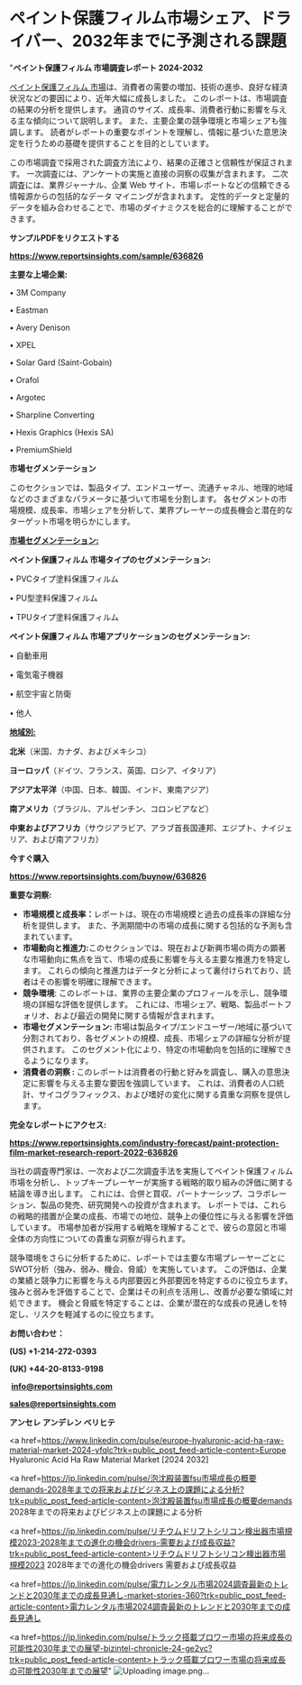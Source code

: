 # ペイント保護フィルム市場シェア、ドライバー、2032年までに予測される課題

"<strong>ペイント保護フィルム 市場調査レポート 2024-2032</strong>

<a href=https://www.reportsinsights.com/sample/636826>ペイント保護フィルム 市場</a>は、消費者の需要の増加、技術の進歩、良好な経済状況などの要因により、近年大幅に成長しました。 このレポートは、市場調査の結果の分析を提供します。 通貨のサイズ、成長率、消費者行動に影響を与える主な傾向について説明します。 また、主要企業の競争環境と市場シェアも強調します。 読者がレポートの重要なポイントを理解し、情報に基づいた意思決定を行うための基礎を提供することを目的としています。

この市場調査で採用された調査方法により、結果の正確さと信頼性が保証されます。 一次調査には、アンケートの実施と直接の洞察の収集が含まれます。 二次調査には、業界ジャーナル、企業 Web サイト、市場レポートなどの信頼できる情報源からの包括的なデータ マイニングが含まれます。 定性的データと定量的データを組み合わせることで、市場のダイナミクスを総合的に理解することができます。

<strong><b>サンプルPDFをリクエストする</b></strong>

<a href=https://www.reportsinsights.com/sample/636826><strong><u>https://www.reportsinsights.com/sample/636826</u></strong></a>

<strong>主要な上場企業:</strong>

• 3M Company

• Eastman

• Avery Denison

• XPEL

• Solar Gard (Saint-Gobain)

• Orafol

• Argotec

• Sharpline Converting

• Hexis Graphics (Hexis SA)

• PremiumShield

<strong>市場セグメンテーション</strong>

このセクションでは、製品タイプ、エンドユーザー、流通チャネル、地理的地域などのさまざまなパラメータに基づいて市場を分割します。 各セグメントの市場規模、成長率、市場シェアを分析して、業界プレーヤーの成長機会と潜在的なターゲット市場を明らかにします。

<strong><u>市場セグメンテーション</u></strong><strong><u>:</u></strong>

<strong>ペイント保護フィルム 市場タイプのセグメンテーション:</strong>

• PVCタイプ塗料保護フィルム

• PU型塗料保護フィルム

• TPUタイプ塗料保護フィルム

<strong>ペイント保護フィルム 市場アプリケーションのセグメンテーション:</strong>

• 自動車用

• 電気電子機器

• 航空宇宙と防衛

• 他人

<strong><u>地域別</u></strong><strong><u>:</u></strong>

<strong>北米</strong>（米国、カナダ、およびメキシコ）

<strong>ヨーロッパ</strong>（ドイツ、フランス、英国、ロシア、イタリア）

<strong>アジア太平洋</strong>（中国、日本、韓国、インド、東南アジア）

<strong>南アメリカ</strong>（ブラジル、アルゼンチン、コロンビアなど）

<strong>中東およびアフリカ</strong>（サウジアラビア、アラブ首長国連邦、エジプト、ナイジェリア、および南アフリカ）

<strong>今すぐ購入</strong>

<a href=https://www.reportsinsights.com/buynow/636826><strong><u>https://www.reportsinsights.com/buynow/636826</u></strong></a>

<strong>重要な洞察:</strong>
<ul>
  <li><strong>市場規模と成長率：</strong>レポートは、現在の市場規模と過去の成長率の詳細な分析を提供します。 また、予測期間中の市場の成長に関する包括的な予測も含まれています。</li>
  <li><strong>市場動向と推進力:</strong>このセクションでは、現在および新興市場の両方の顕著な市場動向に焦点を当て、市場の成長に影響を与える主要な推進力を特定します。 これらの傾向と推進力はデータと分析によって裏付けられており、読者はその影響を明確に理解できます。</li>
  <li><strong>競争環境</strong>: このレポートは、業界の主要企業のプロフィールを示し、競争環境の詳細な評価を提供します。 これには、市場シェア、戦略、製品ポートフォリオ、および最近の開発に関する情報が含まれます。</li>
  <li><strong>市場セグメンテーション: </strong>市場は製品タイプ/エンドユーザー/地域に基づいて分割されており、各セグメントの規模、成長、市場シェアの詳細な分析が提供されます。 このセグメント化により、特定の市場動向を包括的に理解できるようになります。</li>
  <li><strong>消費者の洞察 : </strong>このレポートは消費者の行動と好みを調査し、購入の意思決定に影響を与える主要な要因を強調しています。 これは、消費者の人口統計、サイコグラフィックス、および嗜好の変化に関する貴重な洞察を提供します。</li>
</ul>
<strong>完全なレポートにアクセス:</strong>

<a href=https://www.reportsinsights.com/industry-forecast/paint-protection-film-market-research-report-2022-636826><strong><u><b>https://www.reportsinsights.com/industry-forecast/paint-protection-film-market-research-report-2022-636826</b></u></strong></a>

当社の調査専門家は、一次および二次調査手法を実施してペイント保護フィルム市場を分析し、トップキープレーヤーが実施する戦略的取り組みの評価に関する結論を導き出します。 これには、合併と買収、パートナーシップ、コラボレーション、製品の発売、研究開発への投資が含まれます。 レポートでは、これらの戦略的措置が企業の成長、市場での地位、競争上の優位性に与える影響を評価しています。 市場参加者が採用する戦略を理解することで、彼らの意図と市場全体の方向性についての貴重な洞察が得られます。

競争環境をさらに分析するために、レポートでは主要な市場プレーヤーごとにSWOT分析（強み、弱み、機会、脅威）を実施しています。 この評価は、企業の業績と競争力に影響を与える内部要因と外部要因を特定するのに役立ちます。 強みと弱みを評価することで、企業はその利点を活用し、改善が必要な領域に対処できます。 機会と脅威を特定することは、企業が潜在的な成長の見通しを特定し、リスクを軽減するのに役立ちます。

<strong>お問い合わせ：</strong>

<strong>(US) +1-214-272-0393</strong>

<strong>(UK) +44-20-8133-9198</strong>

<strong> </strong><a href=info@reportsinsights.com><strong><u>info@reportsinsights.com</u></strong></a>

<a href=sales@reportsinsights.com><strong><u>sales@reportsinsights.com</u></strong></a>

<strong>アンセレ アンデレン ベリヒテ</strong>

<a href=https://www.linkedin.com/pulse/europe-hyaluronic-acid-ha-raw-material-market-2024-yfqlc?trk=public_post_feed-article-content>Europe Hyaluronic Acid Ha Raw Material Market [2024 2032]</a>

<a href=https://jp.linkedin.com/pulse/泡沈殿装置fsu市場成長の概要demands-2028年までの将来およびビジネス上の課題による分析?trk=public_post_feed-article-content>泡沈殿装置fsu市場成長の概要demands 2028年までの将来およびビジネス上の課題による分析</a>

<a href=https://jp.linkedin.com/pulse/リチウムドリフトシリコン検出器市場規模2023-2028年までの進化の機会drivers-需要および成長収益?trk=public_post_feed-article-content>リチウムドリフトシリコン検出器市場規模2023 2028年までの進化の機会drivers 需要および成長収益</a>

<a href=https://jp.linkedin.com/pulse/電力レンタル市場2024調査最新のトレンドと2030年までの成長見通し-market-stories-360?trk=public_post_feed-article-content>電力レンタル市場2024調査最新のトレンドと2030年までの成長見通し</a>

<a href=https://jp.linkedin.com/pulse/トラック搭載ブロワー市場の将来成長の可能性2030年までの展望-bizintel-chronicle-24-ge2vc?trk=public_post_feed-article-content>トラック搭載ブロワー市場の将来成長の可能性2030年までの展望</a>"
![Uploading image.png…]()
